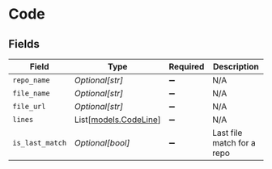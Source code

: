# Code


## Fields

| Field                                          | Type                                           | Required                                       | Description                                    |
| ---------------------------------------------- | ---------------------------------------------- | ---------------------------------------------- | ---------------------------------------------- |
| `repo_name`                                    | *Optional[str]*                                | :heavy_minus_sign:                             | N/A                                            |
| `file_name`                                    | *Optional[str]*                                | :heavy_minus_sign:                             | N/A                                            |
| `file_url`                                     | *Optional[str]*                                | :heavy_minus_sign:                             | N/A                                            |
| `lines`                                        | List[[models.CodeLine](../models/codeline.md)] | :heavy_minus_sign:                             | N/A                                            |
| `is_last_match`                                | *Optional[bool]*                               | :heavy_minus_sign:                             | Last file match for a repo                     |